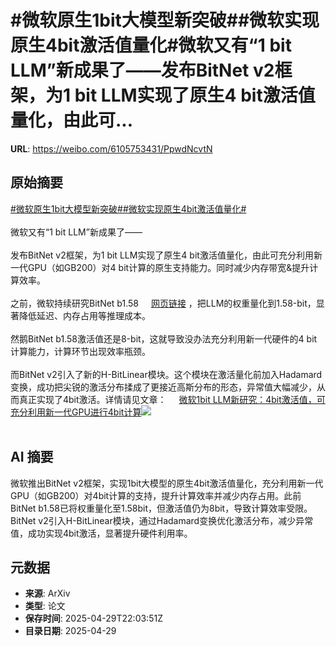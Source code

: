 # #微软原生1bit大模型新突破##微软实现原生4bit激活值量化#微软又有“1 bit LLM”新成果了——发布BitNet v2框架，为1 bit LLM实现了原生4 bit激活值量化，由此可...

**URL**: https://weibo.com/6105753431/PpwdNcvtN

## 原始摘要

<a href="https://m.weibo.cn/search?containerid=231522type%3D1%26t%3D10%26q%3D%23%E5%BE%AE%E8%BD%AF%E5%8E%9F%E7%94%9F1bit%E5%A4%A7%E6%A8%A1%E5%9E%8B%E6%96%B0%E7%AA%81%E7%A0%B4%23&amp;extparam=%23%E5%BE%AE%E8%BD%AF%E5%8E%9F%E7%94%9F1bit%E5%A4%A7%E6%A8%A1%E5%9E%8B%E6%96%B0%E7%AA%81%E7%A0%B4%23" data-hide=""><span class="surl-text">#微软原生1bit大模型新突破#</span></a><a href="https://m.weibo.cn/search?containerid=231522type%3D1%26t%3D10%26q%3D%23%E5%BE%AE%E8%BD%AF%E5%AE%9E%E7%8E%B0%E5%8E%9F%E7%94%9F4bit%E6%BF%80%E6%B4%BB%E5%80%BC%E9%87%8F%E5%8C%96%23&amp;extparam=%23%E5%BE%AE%E8%BD%AF%E5%AE%9E%E7%8E%B0%E5%8E%9F%E7%94%9F4bit%E6%BF%80%E6%B4%BB%E5%80%BC%E9%87%8F%E5%8C%96%23" data-hide=""><span class="surl-text">#微软实现原生4bit激活值量化#</span></a><br><br>微软又有“1 bit LLM”新成果了——<br><br>发布BitNet v2框架，为1 bit LLM实现了原生4 bit激活值量化，由此可充分利用新一代GPU（如GB200）对4 bit计算的原生支持能力。同时减少内存带宽&amp;提升计算效率。<br><br>之前，微软持续研究BitNet b1.58 <a href="https://weibo.com/6105753431/PohITnfFD" data-hide=""><span class="url-icon"><img style="width: 1rem;height: 1rem" src="https://h5.sinaimg.cn/upload/2015/09/25/3/timeline_card_small_web_default.png" referrerpolicy="no-referrer"></span><span class="surl-text">网页链接</span></a> ，把LLM的权重量化到1.58-bit，显著降低延迟、内存占用等推理成本。<br><br>然鹅BitNet b1.58激活值还是8-bit，这就导致没办法充分利用新一代硬件的4 bit计算能力，计算环节出现效率瓶颈。<br><br>而BitNet v2引入了新的H-BitLinear模块。这个模块在激活量化前加入Hadamard变换，成功把尖锐的激活分布揉成了更接近高斯分布的形态，异常值大幅减少，从而真正实现了4bit激活。详情请见文章： <a href="https://weibo.com/ttarticle/p/show?id=2309405160820635205867" data-hide=""><span class="url-icon"><img style="width: 1rem;height: 1rem" src="https://h5.sinaimg.cn/upload/2015/09/25/3/timeline_card_small_article_default.png" referrerpolicy="no-referrer"></span><span class="surl-text">微软1bit LLM新研究：4bit激活值，可充分利用新一代GPU进行4bit计算</span></a><img style="" src="https://tvax3.sinaimg.cn/large/006Fd7o3gy1i0xt2yl6a5j30rs0fmgnq.jpg" referrerpolicy="no-referrer"><br><br>

## AI 摘要

微软推出BitNet v2框架，实现1bit大模型的原生4bit激活值量化，充分利用新一代GPU（如GB200）对4bit计算的支持，提升计算效率并减少内存占用。此前BitNet b1.58已将权重量化至1.58bit，但激活值仍为8bit，导致计算效率受限。BitNet v2引入H-BitLinear模块，通过Hadamard变换优化激活分布，减少异常值，成功实现4bit激活，显著提升硬件利用率。

## 元数据

- **来源**: ArXiv
- **类型**: 论文
- **保存时间**: 2025-04-29T22:03:51Z
- **目录日期**: 2025-04-29

